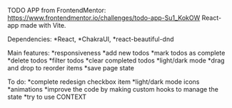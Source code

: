 TODO APP from FrontendMentor: https://www.frontendmentor.io/challenges/todo-app-Su1_KokOW
React-app made with Vite.

Dependencies:
    *React,
    *ChakraUI,
    *react-beautiful-dnd

Main features:
    *responsiveness
    *add new todos
    *mark todos as complete
    *delete todos
    *filter todos
    *clear completed todos
    *light/dark mode
    *drag and drop to reorder items
    *save page state

To do:
    *complete redesign checkbox item
    *light/dark mode icons
    *animations
    *improve the code by making custom hooks to manage the state
    *try to use CONTEXT
